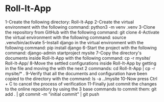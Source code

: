 # Roll-It-App

1-Create the following directory: Roll-It-App
2-Create the virtual environment with the following command: python3 -m venv .venv
3-Clone the repository from GitHub with the following command: git clone
4-Activate the virtual environment with the following command: source .venv/bin/activate
5-Install django in the virtual environment with the following command: pip install django
6-Start the project with the following command: django-admin startproject mysite
7-Copy the directory's documents inside Roll-It-App with the following command: cp -r mysite/ Roll-It-App/
8-Move the settled configurations inside Roll-It-App by getting in the file and moving the with the next 2 commands: cd Roll-It-App | cp -r mysite/* .
9-Verify that all the documents and configuration have been copied to the directory with the command: ls -a ../mysite
10-Now press Ctrl + C to cancel the process of verification
11-Finally just commit the changes to the online repository by using the 3 base commands to commit them: git add . | git commit -m "initial commit" | git push
